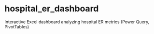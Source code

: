 # hospital_er_dashboard
Interactive Excel dashboard analyzing hospital ER metrics (Power Query, PivotTables)
